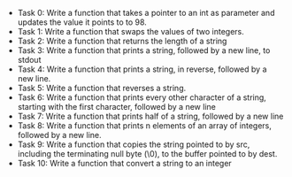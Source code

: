 - Task 0: Write a function that takes a pointer to an int as parameter and updates the value it points to to 98.
- Task 1: Write a function that swaps the values of two integers.
- Task 2: Write a function that returns the length of a string
- Task 3: Write a function that prints a string, followed by a new line, to stdout
- Task 4: Write a function that prints a string, in reverse, followed by a new line.
- Task 5: Write a function that reverses a string.
- Task 6: Write a function that prints every other character of a string, starting with the first character, followed by a new line
- Task 7: Write a function that prints half of a string, followed by a new line
- Task 8: Write a function that prints n elements of an array of integers, followed by a new line.
- Task 9: Write a function that copies the string pointed to by src, including the terminating null byte (\0), to the buffer pointed to by dest.
- Task 10: Write a function that convert a string to an integer
